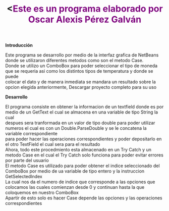 <!DOCTYPE html>
<!--
Click nbfs://nbhost/SystemFileSystem/Templates/Licenses/license-default.txt to change this license
Click nbfs://nbhost/SystemFileSystem/Templates/Other/html.html to edit this template
-->

<head>
 <title>Programa Conversor</title>
    <meta charset="UTF-8">
    <meta name="viewport" content="width=device-width, initial-scale=1.0">
    <link rel="stylesheet" href="Estilo.js"/>
    <link rel="stylesheet" href="style.css" type="text/css">


</head >


<header class="color2">
    <h1 Class="titulos"><<font color="#800080" >Este es un programa elaborado por Oscar Alexis Pérez Galván</font></h1>
</header>





<body class="color">
    
</body>

<main class="prin" >
     <div class="intro">
        <p><strong>Introducción</strong></p>
        <p>Este programa se desarrollo por medio de la interfaz grafica de NetBeans donde se utilizaron diferentes metodos como son el metodo Case. <br>
            Donde se utilizo un ComboBox para poder seleccionar el tipo de moneda que se requeria asi como los distintos tipos de temperatura y donde se puede <br>
            colocar el dato y de manera inmediata se mandara un resultado sobre la opcion elegida anteriormente, Descargar proyecto completo para su uso</p>
    </div>
    <div class="explicacion">
        <p><strong>Desarrollo</strong></p>
        <p>El programa consiste en obtener la informacion de un textfield donde es por medio de un GetText el cual se almacena en una variable de tipo String la cual <br> 
            despues sera tranformada en un valor de tipo double para poder utilizar numeros el cual es con un Double.ParseDouble y se le concatena la variable correspondiente<br> 
            para poder hacer las operaciones correspondientes y poder depositarlo en el otro TextField el cual sera para el resultado<br> 
            Ahora, todo este procedmiento esta almacenado en un Try Catch y un metodo Case en el cual el Try Catch solo funciona para poder evitar errores por parte del usuario<br> 
            El metodo Case es utilizado para poder obtener el indice seleccionado del ComboBox por medio de ua variable de tipo entero y la instruccion GetSelectedIndex <br>
            La cual nos da el numero de indice que corresponde a las opciones que colocamos las cuales comienzan desde 0 y continuan hasta la que coloquemos en nuestro ComboBox <br>
        Apartir de esto solo es hacer Case depende las opciones y las operaciones correspondientes</p>
    </div>
</main>

